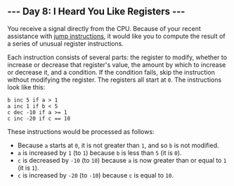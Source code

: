 <article class="day-desc"><h2>--- Day 8: I Heard You Like Registers ---</h2><p>You receive a <span title="There's that sorcery I told you about.">signal</span> directly from the CPU. Because of your recent assistance with <a href="5">jump instructions</a>, it would like you to compute the result of a series of unusual register instructions.</p>
<p>Each instruction consists of several parts: the register to modify, whether to increase or decrease that register's value, the amount by which to increase or decrease it, and a condition. If the condition fails, skip the instruction without modifying the register. The registers all start at <code>0</code>. The instructions look like this:</p>
<pre><code>b inc 5 if a &gt; 1
a inc 1 if b &lt; 5
c dec -10 if a &gt;= 1
c inc -20 if c == 10
</code></pre>
<p>These instructions would be processed as follows:</p>
<ul>
<li>Because <code>a</code> starts at <code>0</code>, it is not greater than <code>1</code>, and so <code>b</code> is not modified.</li>
<li><code>a</code> is increased by <code>1</code> (to <code>1</code>) because <code>b</code> is less than <code>5</code> (it is <code>0</code>).</li>
<li><code>c</code> is decreased by <code>-10</code> (to <code>10</code>) because <code>a</code> is now greater than or equal to <code>1</code> (it is <code>1</code>).</li>
<li><code>c</code> is increased by <code>-20</code> (to <code>-10</code>) because <code>c</code> is equal to <code>10</code>.</li>
</ul>



</article>

<form method="post" action="8/answer"><input type="hidden" name="level" value="1"></form>